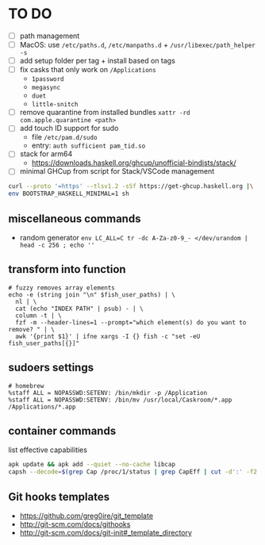 # TO DO

- [ ] path management
- [ ] MacOS: use `/etc/paths.d`, `/etc/manpaths.d` + `/usr/libexec/path_helper -s`
- [ ] add setup folder per tag + install based on tags
- [ ] fix casks that only work on `/Applications`
  - `1password`
  - `megasync`
  - `duet`
  - `little-snitch`
- [ ] remove quarantine from installed bundles `xattr -rd com.apple.quarantine <path>`
- [ ] add touch ID support for sudo
  - file `/etc/pam.d/sudo`
  - entry: `auth sufficient pam_tid.so`
- [ ] stack for arm64
  - <https://downloads.haskell.org/ghcup/unofficial-bindists/stack/>
- [ ] minimal GHCup from script for Stack/VSCode management

```sh
curl --proto '=https' --tlsv1.2 -sSf https://get-ghcup.haskell.org |\
env BOOTSTRAP_HASKELL_MINIMAL=1 sh
```

## miscellaneous commands

- random generator
  `env LC_ALL=C tr -dc A-Za-z0-9_- </dev/urandom | head -c 256 ; echo ''`

## transform into function

```shell
# fuzzy removes array elements
echo -e (string join "\n" $fish_user_paths) | \
  nl | \
  cat (echo "INDEX PATH" | psub) - | \
  column -t | \
  fzf -m --header-lines=1 --prompt="which element(s) do you want to remove? " | \
  awk '{print $1}' | ifne xargs -I {} fish -c "set -eU fish_user_paths[{}]"
```

## sudoers settings

```sudoers
# homebrew
%staff ALL = NOPASSWD:SETENV: /bin/mkdir -p /Application
%staff ALL = NOPASSWD:SETENV: /bin/mv /usr/local/Caskroom/*.app /Applications/*.app
```

## container commands

list effective capabilities

```sh
apk update && apk add --quiet --no-cache libcap
capsh --decode=$(grep Cap /proc/1/status | grep CapEff | cut -d':' -f2 | xargs) | cut -d'=' -f2 | tr ',' '\n'
```

## Git hooks templates

- <https://github.com/greg0ire/git_template>
- <http://git-scm.com/docs/githooks>
- <http://git-scm.com/docs/git-init#_template_directory>
